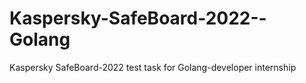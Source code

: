 # Kaspersky-SafeBoard-2022--Golang
Kaspersky SafeBoard-2022 test task for Golang-developer internship
